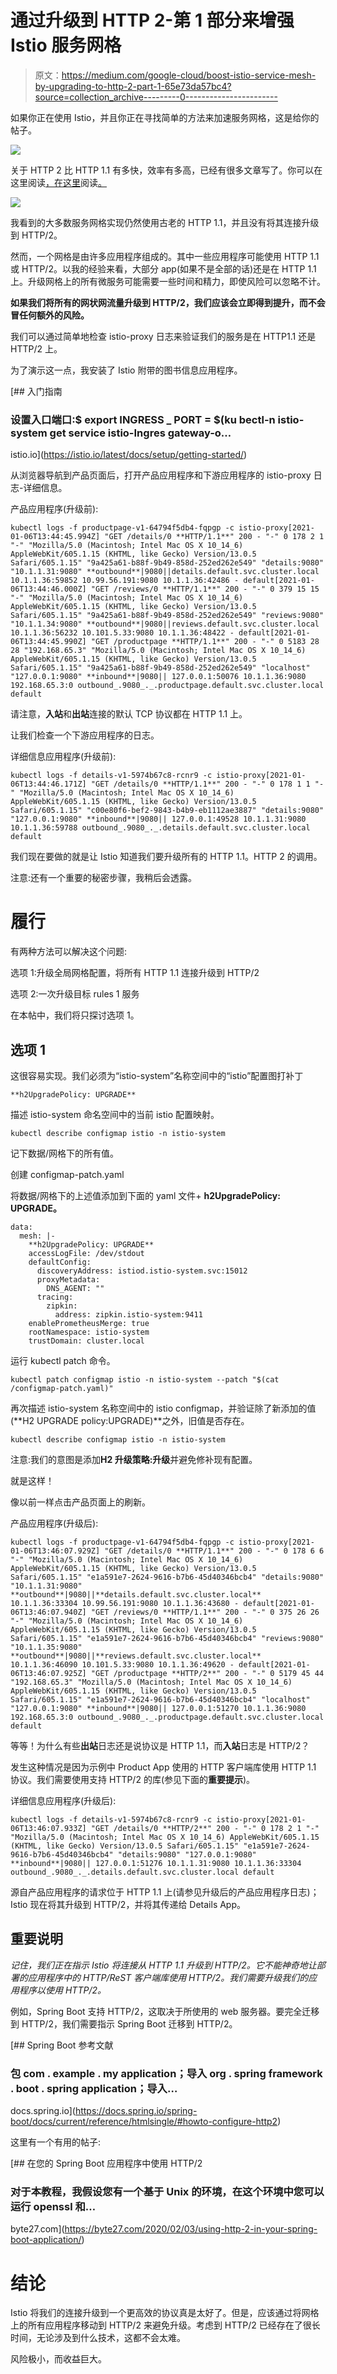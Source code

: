 # 通过升级到 HTTP 2-第 1 部分来增强 Istio 服务网格

> 原文：<https://medium.com/google-cloud/boost-istio-service-mesh-by-upgrading-to-http-2-part-1-65e73da57bc4?source=collection_archive---------0----------------------->

如果你正在使用 Istio，并且你正在寻找简单的方法来加速服务网格，这是给你的帖子。

![](img/153ed02d1ab04503e2eb462a50dec15b.png)

关于 HTTP 2 比 HTTP 1.1 有多快，效率有多高，已经有很多文章写了。你可以在这里阅读[，在这里](https://www.thewebmaster.com/hosting/2015/dec/14/what-is-http2-and-how-does-it-compare-to-http1-1/)阅读[。](https://www.tunetheweb.com/blog/http-versus-https-versus-http2/)

![](img/2ac82f10f30e6d3eb0d97915f3785907.png)

我看到的大多数服务网格实现仍然使用古老的 HTTP 1.1，并且没有将其连接升级到 HTTP/2。

然而，一个网格是由许多应用程序组成的。其中一些应用程序可能使用 HTTP 1.1 或 HTTP/2。以我的经验来看，大部分 app(如果不是全部的话)还是在 HTTP 1.1 上。升级网格上的所有微服务可能需要一些时间和精力，即使风险可以忽略不计。

**如果我们将所有的网状网流量升级到 HTTP/2，我们应该会立即得到提升，而不会冒任何额外的风险。**

我们可以通过简单地检查 istio-proxy 日志来验证我们的服务是在 HTTP1.1 还是 HTTP/2 上。

为了演示这一点，我安装了 Istio 附带的图书信息应用程序。

[](https://istio.io/latest/docs/setup/getting-started/) [## 入门指南

### 设置入口端口:$ export INGRESS _ PORT = $(ku bectl-n istio-system get service istio-Ingres gateway-o…

istio.io](https://istio.io/latest/docs/setup/getting-started/) 

从浏览器导航到产品页面后，打开产品应用程序和下游应用程序的 istio-proxy 日志-详细信息。

产品应用程序(升级前):

```
kubectl logs -f productpage-v1-64794f5db4-fqpgp -c istio-proxy[2021-01-06T13:44:45.994Z] "GET /details/0 **HTTP/1.1**" 200 - "-" 0 178 2 1 "-" "Mozilla/5.0 (Macintosh; Intel Mac OS X 10_14_6) AppleWebKit/605.1.15 (KHTML, like Gecko) Version/13.0.5 Safari/605.1.15" "9a425a61-b88f-9b49-858d-252ed262e549" "details:9080" "10.1.1.31:9080" **outbound**|9080||details.default.svc.cluster.local 10.1.1.36:59852 10.99.56.191:9080 10.1.1.36:42486 - default[2021-01-06T13:44:46.000Z] "GET /reviews/0 **HTTP/1.1**" 200 - "-" 0 379 15 15 "-" "Mozilla/5.0 (Macintosh; Intel Mac OS X 10_14_6) AppleWebKit/605.1.15 (KHTML, like Gecko) Version/13.0.5 Safari/605.1.15" "9a425a61-b88f-9b49-858d-252ed262e549" "reviews:9080" "10.1.1.34:9080" **outbound**|9080||reviews.default.svc.cluster.local 10.1.1.36:56232 10.101.5.33:9080 10.1.1.36:48422 - default[2021-01-06T13:44:45.990Z] "GET /productpage **HTTP/1.1**" 200 - "-" 0 5183 28 28 "192.168.65.3" "Mozilla/5.0 (Macintosh; Intel Mac OS X 10_14_6) AppleWebKit/605.1.15 (KHTML, like Gecko) Version/13.0.5 Safari/605.1.15" "9a425a61-b88f-9b49-858d-252ed262e549" "localhost" "127.0.0.1:9080" **inbound**|9080|| 127.0.0.1:50076 10.1.1.36:9080 192.168.65.3:0 outbound_.9080_._.productpage.default.svc.cluster.local default
```

请注意，**入站**和**出站**连接的默认 TCP 协议都在 HTTP 1.1 上。

让我们检查一个下游应用程序的日志。

详细信息应用程序(升级前):

```
kubectl logs -f details-v1-5974b67c8-rcnr9 -c istio-proxy[2021-01-06T13:44:46.171Z] "GET /details/0 **HTTP/1.1**" 200 - "-" 0 178 1 1 "-" "Mozilla/5.0 (Macintosh; Intel Mac OS X 10_14_6) AppleWebKit/605.1.15 (KHTML, like Gecko) Version/13.0.5 Safari/605.1.15" "c00e80f6-bef2-9843-b4b9-eb1112ae3887" "details:9080" "127.0.0.1:9080" **inbound**|9080|| 127.0.0.1:49528 10.1.1.31:9080 10.1.1.36:59788 outbound_.9080_._.details.default.svc.cluster.local default
```

我们现在要做的就是让 Istio 知道我们要升级所有的 HTTP 1.1。HTTP 2 的调用。

注意:还有一个重要的秘密步骤，我稍后会透露。

# 履行

有两种方法可以解决这个问题:

选项 1:升级全局网格配置，将所有 HTTP 1.1 连接升级到 HTTP/2

选项 2:一次升级目标 rules 1 服务

在本帖中，我们将只探讨选项 1。

## 选项 1

这很容易实现。我们必须为“istio-system”名称空间中的“istio”配置图打补丁

```
**h2UpgradePolicy: UPGRADE**
```

描述 istio-system 命名空间中的当前 istio 配置映射。

```
kubectl describe configmap istio -n istio-system
```

记下数据/网格下的所有值。

创建 configmap-patch.yaml

将数据/网格下的上述值添加到下面的 yaml 文件+ **h2UpgradePolicy: UPGRADE。**

```
data:
  mesh: |-
    **h2UpgradePolicy: UPGRADE**
    accessLogFile: /dev/stdout
    defaultConfig:
      discoveryAddress: istiod.istio-system.svc:15012
      proxyMetadata:
        DNS_AGENT: ""
      tracing:
        zipkin:
          address: zipkin.istio-system:9411
    enablePrometheusMerge: true
    rootNamespace: istio-system
    trustDomain: cluster.local
```

运行 kubectl patch 命令。

```
kubectl patch configmap istio -n istio-system --patch "$(cat /configmap-patch.yaml)"
```

再次描述 istio-system 名称空间中的 istio configmap，并验证除了新添加的值(**H2 UPGRADE policy:UPGRADE)**之外，旧值是否存在。

```
kubectl describe configmap istio -n istio-system
```

注意:我们的意图是添加**H2 升级策略:升级**并避免修补现有配置。

就是这样！

像以前一样点击产品页面上的刷新。

产品应用程序(升级后):

```
kubectl logs -f productpage-v1-64794f5db4-fqpgp -c istio-proxy[2021-01-06T13:46:07.929Z] "GET /details/0 **HTTP/1.1**" 200 - "-" 0 178 6 6 "-" "Mozilla/5.0 (Macintosh; Intel Mac OS X 10_14_6) AppleWebKit/605.1.15 (KHTML, like Gecko) Version/13.0.5 Safari/605.1.15" "e1a591e7-2624-9616-b7b6-45d40346bcb4" "details:9080" "10.1.1.31:9080" **outbound**|9080||**details.default.svc.cluster.local** 10.1.1.36:33304 10.99.56.191:9080 10.1.1.36:43680 - default[2021-01-06T13:46:07.940Z] "GET /reviews/0 **HTTP/1.1**" 200 - "-" 0 375 26 26 "-" "Mozilla/5.0 (Macintosh; Intel Mac OS X 10_14_6) AppleWebKit/605.1.15 (KHTML, like Gecko) Version/13.0.5 Safari/605.1.15" "e1a591e7-2624-9616-b7b6-45d40346bcb4" "reviews:9080" "10.1.1.35:9080" **outbound**|9080||**reviews.default.svc.cluster.local** 10.1.1.36:46090 10.101.5.33:9080 10.1.1.36:49620 - default[2021-01-06T13:46:07.925Z] "GET /productpage **HTTP/2**" 200 - "-" 0 5179 45 44 "192.168.65.3" "Mozilla/5.0 (Macintosh; Intel Mac OS X 10_14_6) AppleWebKit/605.1.15 (KHTML, like Gecko) Version/13.0.5 Safari/605.1.15" "e1a591e7-2624-9616-b7b6-45d40346bcb4" "localhost" "127.0.0.1:9080" **inbound**|9080|| 127.0.0.1:51270 10.1.1.36:9080 192.168.65.3:0 outbound_.9080_._.productpage.default.svc.cluster.local default
```

等等！为什么有些**出站**日志还是说协议是 HTTP 1.1，而**入站**日志是 HTTP/2？

发生这种情况是因为示例中 Product App 使用的 HTTP 客户端库使用 HTTP 1.1 协议。我们需要使用支持 HTTP/2 的库(参见下面的**重要提示**)。

详细信息应用程序(升级后):

```
kubectl logs -f details-v1-5974b67c8-rcnr9 -c istio-proxy[2021-01-06T13:46:07.933Z] "GET /details/0 **HTTP/2**" 200 - "-" 0 178 2 1 "-" "Mozilla/5.0 (Macintosh; Intel Mac OS X 10_14_6) AppleWebKit/605.1.15 (KHTML, like Gecko) Version/13.0.5 Safari/605.1.15" "e1a591e7-2624-9616-b7b6-45d40346bcb4" "details:9080" "127.0.0.1:9080" **inbound**|9080|| 127.0.0.1:51276 10.1.1.31:9080 10.1.1.36:33304 outbound_.9080_._.details.default.svc.cluster.local default
```

源自产品应用程序的请求位于 HTTP 1.1 上(请参见升级后的产品应用程序日志)；Istio 现在将其升级到 HTTP/2，并将其传递给 Details App。

## 重要说明

*记住，我们正在指示 Istio 将连接从 HTTP 1.1 升级到 HTTP/2。它不能神奇地让部署的应用程序中的 HTTP/ReST 客户端库使用 HTTP/2。我们需要升级我们的应用程序以使用 HTTP/2。*

例如，Spring Boot 支持 HTTP/2，这取决于所使用的 web 服务器。要完全迁移到 HTTP/2，我们需要指示 Spring Boot 迁移到 HTTP/2。

 [## Spring Boot 参考文献

### 包 com . example . my application；导入 org . spring framework . boot . spring application；导入…

docs.spring.io](https://docs.spring.io/spring-boot/docs/current/reference/htmlsingle/#howto-configure-http2) 

这里有一个有用的帖子:

 [## 在您的 Spring Boot 应用程序中使用 HTTP/2

### 对于本教程，我假设您有一个基于 Unix 的环境，在这个环境中您可以运行 openssl 和…

byte27.com](https://byte27.com/2020/02/03/using-http-2-in-your-spring-boot-application/) 

# 结论

Istio 将我们的连接升级到一个更高效的协议真是太好了。但是，应该通过将网格上的所有应用程序移动到 HTTP/2 来避免升级。考虑到 HTTP/2 已经存在了很长时间，无论涉及到什么技术，这都不会太难。

风险极小，而收益巨大。
